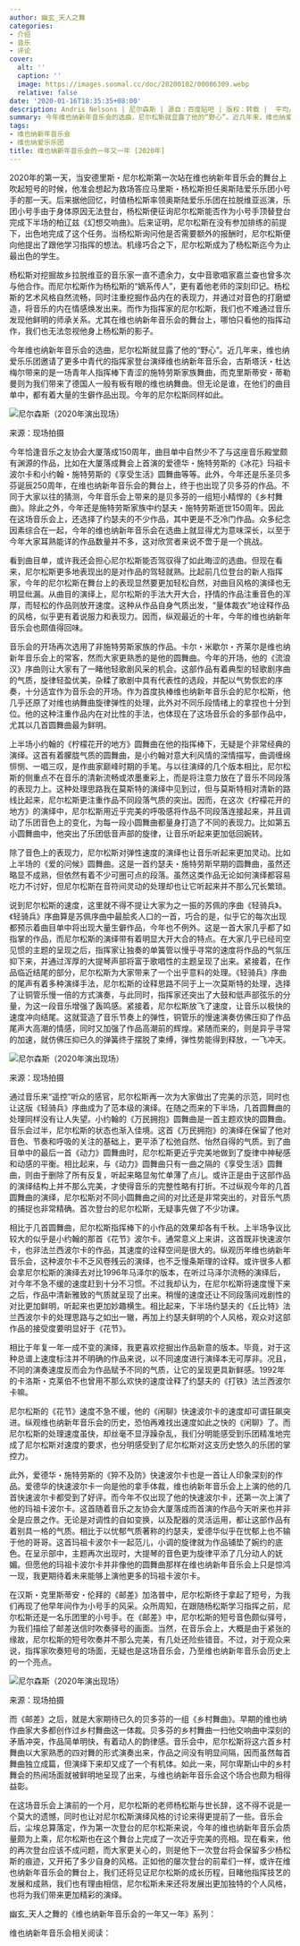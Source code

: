 ```yaml
---
author: 幽玄_天人之舞
categories:
- 介绍
- 音乐
- 评论
cover:
  alt: ''
  caption: ''
  image: https://images.soomal.cc/doc/20200102/00086309.webp
  relative: false
date: '2020-01-16T18:35:35+08:00'
description: Andris Nelsons | 尼尔森斯 | 源自：百度贴吧 | 版权：转载 |  平均/总评分：10.00/90
summary: 今年维也纳新年音乐会的选曲，尼尔松斯就显露了他的“野心”。近几年来，维也纳爱乐乐团邀请了更多中青代的指挥家登台演绎维也纳新年音乐会，古斯塔沃・杜达梅尔带来的是一场青年人指挥棒下青涩的施特劳斯家族舞曲，而克里斯蒂安・蒂勒曼则为我们带来了德国人一般有板有眼的维也纳舞曲……
tags:
- 维也纳新年音乐会
- 维也纳爱乐乐团
title: 维也纳新年音乐会的一年又一年 [2020年]
---
```


2020年的第一天，当安德里斯・尼尔松斯第一次站在维也纳新年音乐会的舞台上吹起短号的时候，他准会想起为救场答应马里斯・杨松斯担任奥斯陆爱乐乐团小号手的那一天。后来据他回忆，时值杨松斯率领奥斯陆爱乐乐团在拉脱维亚巡演，乐团小号手由于身体原因无法登台，杨松斯便征询尼尔松斯能否作为小号手顶替登台完成下半场的柏辽兹《幻想交响曲》。后来证明，尼尔松斯在没有参加排练的前提下，出色地完成了这个任务。当杨松斯询问他是否需要额外的报酬时，尼尔松斯便向他提出了跟他学习指挥的想法。机缘巧合之下，尼尔松斯成为了杨松斯迄今为止最出色的学生。

杨松斯对挖掘故乡拉脱维亚的音乐家一直不遗余力，女中音歌唱家嘉兰查也曾多次与他合作。而尼尔松斯作为杨松斯的“嫡系传人”，更有着他老师的深刻印记。杨松斯的艺术风格自然流畅，同时注重挖掘作品内在的表现力，并通过对音色的打磨塑造，将音乐的内在情感焕发出来。而作为指挥家的尼尔松斯，我们也不难通过音乐发现他鲜明的师承关系。尤其在维也纳新年音乐会的舞台上，哪怕只看他的指挥动作，我们也无法忽视他身上杨松斯的影子。

今年维也纳新年音乐会的选曲，尼尔松斯就显露了他的“野心”。近几年来，维也纳爱乐乐团邀请了更多中青代的指挥家登台演绎维也纳新年音乐会，古斯塔沃・杜达梅尔带来的是一场青年人指挥棒下青涩的施特劳斯家族舞曲，而克里斯蒂安・蒂勒曼则为我们带来了德国人一般有板有眼的维也纳舞曲。但无论是谁，在他们的曲目单中，都有着大量的生僻作品出现。今年的尼尔松斯同样如此。

![尼尔森斯（2020年演出现场）](https://images.soomal.cc/doc/20200102/00086309.webp)

来源：现场拍摄



今年恰逢音乐之友协会大厦落成150周年，曲目单中自然少不了与这座音乐殿堂颇有渊源的作品，比如在大厦落成舞会上首演的爱德华・施特劳斯的《冰花》玛祖卡波尔卡和小约翰・施特劳斯的《享受生活》圆舞曲等等。此外，今年还是乐圣贝多芬诞辰250周年，在维也纳新年音乐会的舞台上，终于也出现了贝多芬的作品。不同于大家以往的猜测，今年音乐会上带来的是贝多芬的一组短小精悍的《乡村舞曲》。除此之外，今年还是施特劳斯家族中约瑟夫・施特劳斯逝世150周年。因此在这场音乐会上，还选择了约瑟夫的不少作品，其中更是不乏冷门作品。众多纪念因素综合在一起，今年的维也纳新年音乐会在选曲上就显得尤为意味深长，以至于今年大家耳熟能详的作品数量并不多，这对欣赏者来说不啻于是一个挑战。

看到曲目单，或许我还会担心尼尔松斯能否驾驭得了如此晦涩的选曲。但现在看来，尼尔松斯更多地表现出的是对作品的驾轻就熟。比起前几位登台的新人指挥家，今年的尼尔松斯在舞台上的表现显然要更加轻松自然，对曲目风格的演绎也无明显纰漏。从曲目的演绎上，尼尔松斯的手法大开大合，抒情的作品注重音色的浑厚，而轻松的作品则放开速度。这种从作品自身气质出发，“量体裁衣”地诠释作品的风格，似乎更有着说服力和表现力。因而，纵观最近的十年，今年的维也纳新年音乐会也颇值得回味。

音乐会的开场再次选用了非施特劳斯家族的作品。卡尔・米歇尔・齐莱尔是维也纳新年音乐会上的常客，然而大家更熟悉的是他的圆舞曲。今年的开场，他的《流浪汉》序曲则让大家有了一睹他轻歌剧风采的机会。这部作品有着典型的轻歌剧序曲的气质，旋律轻盈优美，杂糅了歌剧中具有代表性的选段，并配以气势恢宏的序奏，十分适宜作为音乐会的开场。作为首度执棒维也纳新年音乐会的尼尔松斯，他几乎还原了对维也纳舞曲旋律弹性的处理，此外对不同乐段情绪上的拿捏也十分到位。他的这种注重作品内在对比性的手法，也体现在了这场音乐会的多部作品中，尤其以几首圆舞曲最为鲜明。

上半场小约翰的《柠檬花开的地方》圆舞曲在他的指挥棒下，无疑是个非常经典的演绎。这首有着朦胧气质的圆舞曲，是小约翰对意大利风情的深情描写，曲调缠绵悱恻、一唱三叹，是作曲家巅峰时期的手笔。与以往演绎的几个版本相比，尼尔松斯的侧重点不在音乐的清新流畅或浓墨重彩上，而是将注意力放在了音乐不同段落的表现力上。这种处理思路我在莫斯特的演绎中见到过，但与莫斯特相对清新的路线比起来，尼尔松斯更注重作品不同段落气质的突出。因而，在这次《柠檬花开的地方》的演绎中，尼尔松斯用近乎完美的呼吸感将作品不同段落连接起来，并且调动了乐团音色上的变化，为每一段小圆舞曲都量身打造了不同的表现力。比如第五小圆舞曲中，他突出了乐团低音声部的旋律，让音乐听起来更加低回婉转。

除了音色上的表现力，尼尔松斯对弹性速度的演绎也让音乐听起来更加灵动。比如上半场的《爱的问候》圆舞曲。这是一首约瑟夫・施特劳斯早期的圆舞曲，虽然还略显不成熟，但依然有着不少可圈可点的段落。虽然这类作品无论如何演绎都容易吃力不讨好，但尼尔松斯在音符间灵动的处理却也让它听起来并不那么冗长繁琐。

说到尼尔松斯的速度，这里就不得不提让大家为之一振的苏佩的序曲《轻骑兵》。《轻骑兵》序曲算是苏佩序曲中最脍炙人口的一首，巧合的是，似乎它的每次出现都预示着曲目单中将出现大量生僻作品，今年也不例外。这是一首大家几乎都了如指掌的作品，而尼尔松斯的演绎带有着明显大开大合的特点。在大家几乎已经司空见惯的主题的呈现之后，指挥家让独奏的单簧管以慢乎寻常的速度将作品的气氛压抑下来，并通过浑厚的大提琴声部将富于歌唱性的主题呈现了出来。紧接着，在作品临近结尾的部分，尼尔松斯为大家带来了一个出乎意料的处理。《轻骑兵》序曲的尾声有着多种演绎手法，尼尔松斯的诠释思路不同于上一次莫斯特的处理，选择了让铜管乐慢一倍的方式演奏，与此同时，指挥家还突出了大鼓和低声部弦乐的分量，为这一段音乐增强了轰鸣感。紧接着，尼尔松斯放飞了速度，让音乐以极快的速度冲向结尾。这就营造了音乐节奏上的弹性，铜管乐的慢速演奏仿佛压抑了作品尾声大高潮的情感，同时又加强了作品高潮前的辉煌。紧随而来的，则是异乎寻常的加速，就仿佛压抑已久的弹簧终于摆脱了束缚，弹性势能得到释放，一飞冲天。

![尼尔森斯（2020年演出现场）](https://images.soomal.cc/doc/20200105/00086354.webp)

来源：现场拍摄



通过音乐来“遥控”听众的感官，尼尔松斯再一次为大家做出了完美的示范，同时也让这版《轻骑兵》序曲成为了范本级的演绎。在随之而来的下半场，几首圆舞曲的处理同样没有让人失望。小约翰的《万民拥抱》圆舞曲是一首主题欢快的圆舞曲。音乐会过半，尼尔松斯的状态也渐入佳境。这首《万民拥抱》的演绎在保留了他对音色、节奏和呼吸的关注的基础上，更平添了松弛自然、怡然自得的气质。到了曲目单中的最后一首《动力》圆舞曲时，尼尔松斯更近乎完美地做到了旋律中神秘感和动感的平衡。相比起来，与《动力》圆舞曲只有一曲之隔的《享受生活》圆舞曲，则由于删除了所有反复，听起来略显匆忙单薄了点儿。或许正是由于这部作品的演绎结构上并不那么完美，才使得音乐的完整性略有打折。不过纵观今年的几首圆舞曲的演绎，尼尔松斯对不同小圆舞曲之间的对比还是非常突出的，对音乐气质的捕捉也非常精确。首次登台的尼尔松斯，无疑事先做了不少功课。

相比于几首圆舞曲，尼尔松斯指挥棒下的小作品的效果却各有千秋。上半场争议比较大的似乎是小约翰的那首《花节》波尔卡。通常意义上来讲，这首既非快速波尔卡，也非法兰西波尔卡的作品，其速度的诠释空间是很大的。纵观历年维也纳新年音乐会，这种波尔卡不乏风卷残云的演绎，也不乏慢条斯理的诠释。或许很多人都会拿尼尔松斯的演绎去对比1996年马泽尔的版本，在听过马泽尔流畅的演绎后，对今年不急不缓的速度赶到十分不习惯。不过我却认为，在尼尔松斯将速度慢下来之后，作品中清新雅致的气质就呈现了出来。稍慢的速度还让不同段落间戏剧性的对比更加鲜明，听起来也更加妙趣横生。相比起来，下半场约瑟夫的《丘比特》法兰西波尔卡的处理思路与之如出一辙，再加上约瑟夫鲜明的个人风格，观众对这部作品的接受度要明显好于《花节》。

相比于年复一年一成不变的演绎，我更喜欢挖掘出作品新意的版本。毕竟，对于这种总谱上速度标注并不明确的作品来说，以不同速度进行演绎本无可厚非。况且，不同的演奏速度反而会为作品赋予不同的气质，让它的呈现更具新鲜感。1992年的卡洛斯・克莱伯不也曾用不那么欢快的速度诠释了约瑟夫的《打铁》法兰西波尔卡嘛。

尼尔松斯的《花节》速度不急不缓，他的《闲聊》快速波尔卡的速度却可谓狂飙突进。纵观维也纳新年音乐会的历史，恐怕再难找出速度如此之快的《闲聊》了。而尼尔松斯的处理速度虽快，却丝毫不显浮躁杂乱，我们分明能感受到乐团精准地完成了尼尔松斯对速度的要求，也分明感受到了尼尔松斯对这支历史悠久的乐团的掌控力。

此外，爱德华・施特劳斯的《猝不及防》快速波尔卡也是一首让人印象深刻的作品。爱德华的快速波尔卡一向是他的拿手体裁，维也纳新年音乐会上上演的他的几首快速波尔卡都受到了好评。而今年不仅出现了他的快速波尔卡，还第一次上演了他的玛祖卡波尔卡。这首随着音乐之友协会大厦落成而首演的作品今天听来也并非全是应景之作。无论是对调性的自如变换，以及配器的灵活运用，都让这部作品有着别具一格的气质。相比于以忧郁气质著称的约瑟夫，爱德华似乎在忧郁上也不输于他的哥哥。这首玛祖卡波尔卡一起范儿，小调的旋律就为作品铺垫了婉约的底色。在呈示部中，主题再次出现时，大提琴的音色更为旋律平添了几分动人的妩媚。但愿他的玛祖卡波尔卡并非像他的圆舞曲那样在维也纳新年音乐会上只是惊鸿一现，我更期待着未来能够上演他更多的玛祖卡波尔卡。

在汉斯・克里斯蒂安・伦拜的《邮差》加洛普中，尼尔松斯终于拿起了短号，为我们再现了他早年间作为小号手的风采。众所周知，在跟随杨松斯学习指挥之前，尼尔松斯还是一名乐团里的小号手。在《邮差》中，尼尔松斯的短号音色颇似驿号，为我们描绘了邮差送信时吹奏驿号的画面。当然，在音乐会上，大概是由于紧张的缘故，尼尔松斯的短号吹奏并不那么完美，有几处还险些错音。不过，对于观众来说，指挥家吹奏短号的场面，无疑也是这场音乐会，乃至维也纳新年音乐会历史上的一个亮点。

![尼尔森斯（2020年演出现场）](https://images.soomal.cc/doc/20200105/00086350.webp)

来源：现场拍摄



而《邮差》之后，就是大家期待已久的贝多芬的一组《乡村舞曲》。早期的维也纳作曲家大多都创作过乡村舞曲这一体裁。贝多芬的乡村舞曲一扫他交响曲中深刻的矛盾冲突，作品简单明快，有着动人的韵律感。音乐会中，尼尔松斯将这六首乡村舞曲以大家熟悉的四对舞的形式演奏出来，作品之间没有明显间隔，因而虽然每首舞曲独立成篇，但演绎下来却又成了一个有机体。如此一来，阿尔卑斯山中的乡村舞会的热闹场面就被鲜明地呈现了出来，与维也纳新年音乐会这个场合也颇为相得益彰。

在这场音乐会上演前的一个月，尼尔松斯的老师杨松斯与世长辞，这不得不说是一个莫大的遗憾，同时也让对尼尔松斯演绎风格的讨论来得更提前了一些。音乐会后，尘埃总算落定，作为第一次登台的尼尔松斯来说，今年的维也纳新年音乐会质量颇为上乘，尼尔松斯也在这个舞台上完成了一次近乎完美的亮相。现在看来，他的再次登台应该不成问题，而大家更关心的，则是他下一次登台将会保留多少杨松斯的痕迹，又开拓了多少自身的风格。正如他的屡次登台的前辈们一样，或许在维也纳新年音乐会的舞台上，我们还将见证尼尔松斯的成长历程，目睹他指挥技艺的发展和成熟，我们也有理由相信，尼尔松斯未来还将发展出更加独特的个人风格，也将为我们带来更加精彩的演绎。

幽玄_天人之舞的《维也纳新年音乐会的一年又一年》系列：






















维也纳新年音乐会相关阅读：